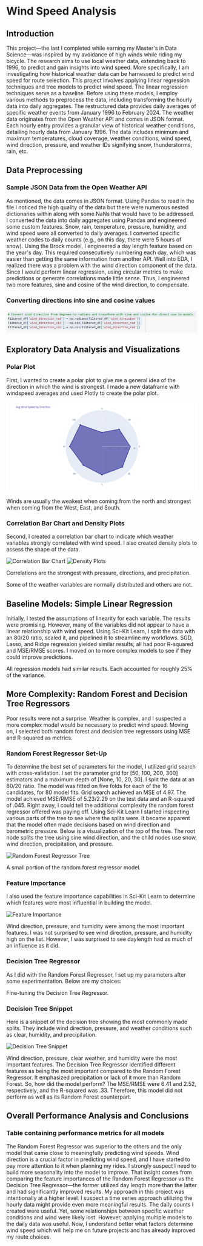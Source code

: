 # Wind Speed Analysis

## Introduction
This project—the last I completed while earning my Master's in Data Science—was inspired by my avoidance of high winds while riding my bicycle. The research aims to use local weather data, extending back to 1996, to predict and gain insights into wind speed.
More specifically, I am investigating how historical weather data can be harnessed to predict wind speed for route selection. This project involves applying linear regression techniques and tree models to predict wind speed. The linear regression techniques serve as a baseline. Before using these models, I employ various methods to preprocess the data, including transforming the hourly data into daily aggregates. The restructured data provides daily averages of specific weather events from January 1996 to February 2024.
The weather data originates from the Open Weather API and comes in JSON format. Each hourly entry provides a granular view of historical weather conditions, detailing hourly data from January 1996. The data includes minimum and maximum temperatures, cloud coverage, weather conditions, wind speed, wind direction, pressure, and weather IDs signifying snow, thunderstorms, rain, etc.

## Data Preprocessing

### Sample JSON Data from the Open Weather API
As mentioned, the data comes in JSON format. Using Pandas to read in the file I noticed the high quality of the data but there were numerous nested dictionaries within along with some NaNs that would have to be addressed.
I converted the data into daily aggregates using Pandas and engineered some custom features.
Snow, rain, temperature, pressure, humidity, and wind speed were all converted to daily averages.
I converted specific weather codes to daily counts (e.g., on this day, there were 5 hours of snow).
Using the Brock model, I engineered a day length feature based on the year's day. This required consecutively numbering each day, which was easier than getting the same information from another API.
Well into EDA, I realized there was a problem with the wind direction component of the data. Since I would perform linear regression, using circular metrics to make predictions or generate correlations made little sense. Thus, I engineered two more features, sine and cosine of the wind direction, to compensate.

### Converting directions into sine and cosine values

![Sine and Cosine Conversion](images/sine.JPG)

## Exploratory Data Analysis and Visualizations

### Polar Plot
First, I wanted to create a polar plot to give me a general idea of the direction in which the wind is strongest. I made a new dataframe with windspeed averages and used Plotly to create the polar plot.

![Polar Plot](images/polar_plot.png)

Winds are usually the weakest when coming from the north and strongest when coming from the West, East, and South.

### Correlation Bar Chart and Density Plots
Second, I created a correlation bar chart to indicate which weather variables strongly correlated with wind speed. I also created density plots to assess the shape of the data.

![Correlation Bar Chart](path/to/your/image/correlations2.png)
![Density Plots](path/to/your/image/density.png)

Correlations are the strongest with pressure, directions, and precipitation.

Some of the weather variables are normally distributed and others are not.

## Baseline Models: Simple Linear Regression
Initially, I tested the assumptions of linearity for each variable. The results were promising. However, many of the variables did not appear to have a linear relationship with wind speed. Using Sci-Kit Learn, I split the data with an 80/20 ratio, scaled it, and pipelined it to streamline my workflows.
SGD, Lasso, and Ridge regression yielded similar results; all had poor R-squared and MSE/RMSE scores. I moved on to more complex models to see if they could improve predictions.

All regression models had similar results. Each accounted for roughly 25% of the variance.

## More Complexity: Random Forest and Decision Tree Regressors
Poor results were not a surprise. Weather is complex, and I suspected a more complex model would be necessary to predict wind speed. Moving on, I selected both random forest and decision tree regressors using MSE and R-squared as metrics.

### Random Forest Regressor Set-Up
To determine the best set of parameters for the model, I utilized grid search with cross-validation. I set the parameter grid for [50, 100, 200, 300] estimators and a maximum depth of [None, 10, 20, 30]. I split the data at an 80/20 ratio. The model was fitted on five folds for each of the 16 candidates, for 80 model fits. Grid search achieved an MSE of 4.97.
The model achieved MSE/RMSE of 5.23/2.29 on the test data and an R-squared of .045. Right away, I could tell the additional complexity the random forest regressor offered was paying off.
Using Sci-Kit Learn I started inspecting various parts of the tree to see where the splits were. It became apparent that the model often made decisions based on wind direction and barometric pressure. Below is a visualization of the top of the tree. The root node splits the tree using sine wind direction, and the child nodes use snow, wind direction, precipitation, and pressure.

![Random Forest Regressor Tree](path/to/your/image/random_forest_tree.png)

A small portion of the random forest regressor model.

### Feature Importance
I also used the feature importance capabilities in Sci-Kit Learn to determine which features were most influential in building the model.

![Feature Importance](path/to/your/image/feature_importance.png)

Wind direction, pressure, and humidity were among the most important features.
I was not surprised to see wind direction, pressure, and humidity high on the list. However, I was surprised to see daylength had as much of an influence as it did.

### Decision Tree Regressor
As I did with the Random Forest Regressor, I set up my parameters after some experimentation. Below are my choices:

Fine-tuning the Decision Tree Regressor.

### Decision Tree Snippet
Here is a snippet of the decision tree showing the most commonly made splits. They include wind direction, pressure, and weather conditions such as clear, humidity, and precipitation.

![Decision Tree Snippet](path/to/your/image/decision_tree_snippet.png)

Wind direction, pressure, clear weather, and humidity were the most important features.
The Decision Tree Regressor identified different features as being the most important compared to the Random Forest Regressor. It emphasized precipitation or lack of it more than Random Forest. So, how did the model perform? The MSE/RMSE were 6.41 and 2.52, respectively, and the R-squared was .33. Therefore, this model did not perform as well as its Random Forest counterpart.

## Overall Performance Analysis and Conclusions
### Table containing performance metrics for all models
The Random Forest Regressor was superior to the others and the only model that came close to meaningfully predicting wind speeds. Wind direction is a crucial factor in predicting wind speed, and I have started to pay more attention to it when planning my rides. I strongly suspect I need to build more seasonality into the model to improve. That insight comes from comparing the feature importances of the Random Forest Regressor vs the Decision Tree Regressor—the former utilized day length more than the latter and had significantly improved results.
My approach in this project was intentionally at a higher level. I suspect a time series approach utilizing the hourly data might provide even more meaningful results. The daily counts I created were useful. Yet, some relationships between specific weather conditions and wind were likely lost.
However, applying multiple models to the daily data was useful. Now, I understand better what factors determine wind speed which will help me on future projects and has already improved my route choices.
